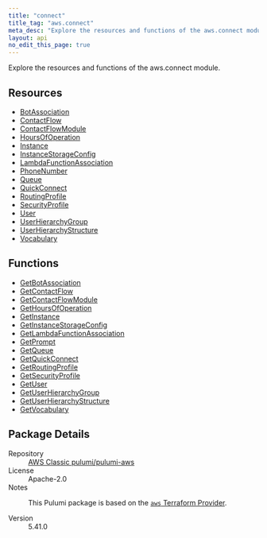 ```yaml
---
title: "connect"
title_tag: "aws.connect"
meta_desc: "Explore the resources and functions of the aws.connect module."
layout: api
no_edit_this_page: true
---
```


<!-- WARNING: this file was generated by Pulumi Docs Generator. -->
<!-- Do not edit by hand unless you're certain you know what you are doing! -->

Explore the resources and functions of the aws.connect module.

<h2 id="resources">Resources</h2>
<ul class="api">
    <li><a href="botassociation/" title="BotAssociation"><span class="api-symbol api-symbol--resource"></span>BotAssociation</a></li>
    <li><a href="contactflow/" title="ContactFlow"><span class="api-symbol api-symbol--resource"></span>ContactFlow</a></li>
    <li><a href="contactflowmodule/" title="ContactFlowModule"><span class="api-symbol api-symbol--resource"></span>ContactFlowModule</a></li>
    <li><a href="hoursofoperation/" title="HoursOfOperation"><span class="api-symbol api-symbol--resource"></span>HoursOfOperation</a></li>
    <li><a href="instance/" title="Instance"><span class="api-symbol api-symbol--resource"></span>Instance</a></li>
    <li><a href="instancestorageconfig/" title="InstanceStorageConfig"><span class="api-symbol api-symbol--resource"></span>InstanceStorageConfig</a></li>
    <li><a href="lambdafunctionassociation/" title="LambdaFunctionAssociation"><span class="api-symbol api-symbol--resource"></span>LambdaFunctionAssociation</a></li>
    <li><a href="phonenumber/" title="PhoneNumber"><span class="api-symbol api-symbol--resource"></span>PhoneNumber</a></li>
    <li><a href="queue/" title="Queue"><span class="api-symbol api-symbol--resource"></span>Queue</a></li>
    <li><a href="quickconnect/" title="QuickConnect"><span class="api-symbol api-symbol--resource"></span>QuickConnect</a></li>
    <li><a href="routingprofile/" title="RoutingProfile"><span class="api-symbol api-symbol--resource"></span>RoutingProfile</a></li>
    <li><a href="securityprofile/" title="SecurityProfile"><span class="api-symbol api-symbol--resource"></span>SecurityProfile</a></li>
    <li><a href="user/" title="User"><span class="api-symbol api-symbol--resource"></span>User</a></li>
    <li><a href="userhierarchygroup/" title="UserHierarchyGroup"><span class="api-symbol api-symbol--resource"></span>UserHierarchyGroup</a></li>
    <li><a href="userhierarchystructure/" title="UserHierarchyStructure"><span class="api-symbol api-symbol--resource"></span>UserHierarchyStructure</a></li>
    <li><a href="vocabulary/" title="Vocabulary"><span class="api-symbol api-symbol--resource"></span>Vocabulary</a></li>
</ul>

<h2 id="functions">Functions</h2>
<ul class="api">
    <li><a href="getbotassociation/" title="GetBotAssociation"><span class="api-symbol api-symbol--function"></span>GetBotAssociation</a></li>
    <li><a href="getcontactflow/" title="GetContactFlow"><span class="api-symbol api-symbol--function"></span>GetContactFlow</a></li>
    <li><a href="getcontactflowmodule/" title="GetContactFlowModule"><span class="api-symbol api-symbol--function"></span>GetContactFlowModule</a></li>
    <li><a href="gethoursofoperation/" title="GetHoursOfOperation"><span class="api-symbol api-symbol--function"></span>GetHoursOfOperation</a></li>
    <li><a href="getinstance/" title="GetInstance"><span class="api-symbol api-symbol--function"></span>GetInstance</a></li>
    <li><a href="getinstancestorageconfig/" title="GetInstanceStorageConfig"><span class="api-symbol api-symbol--function"></span>GetInstanceStorageConfig</a></li>
    <li><a href="getlambdafunctionassociation/" title="GetLambdaFunctionAssociation"><span class="api-symbol api-symbol--function"></span>GetLambdaFunctionAssociation</a></li>
    <li><a href="getprompt/" title="GetPrompt"><span class="api-symbol api-symbol--function"></span>GetPrompt</a></li>
    <li><a href="getqueue/" title="GetQueue"><span class="api-symbol api-symbol--function"></span>GetQueue</a></li>
    <li><a href="getquickconnect/" title="GetQuickConnect"><span class="api-symbol api-symbol--function"></span>GetQuickConnect</a></li>
    <li><a href="getroutingprofile/" title="GetRoutingProfile"><span class="api-symbol api-symbol--function"></span>GetRoutingProfile</a></li>
    <li><a href="getsecurityprofile/" title="GetSecurityProfile"><span class="api-symbol api-symbol--function"></span>GetSecurityProfile</a></li>
    <li><a href="getuser/" title="GetUser"><span class="api-symbol api-symbol--function"></span>GetUser</a></li>
    <li><a href="getuserhierarchygroup/" title="GetUserHierarchyGroup"><span class="api-symbol api-symbol--function"></span>GetUserHierarchyGroup</a></li>
    <li><a href="getuserhierarchystructure/" title="GetUserHierarchyStructure"><span class="api-symbol api-symbol--function"></span>GetUserHierarchyStructure</a></li>
    <li><a href="getvocabulary/" title="GetVocabulary"><span class="api-symbol api-symbol--function"></span>GetVocabulary</a></li>
</ul>

<h2 id="package-details">Package Details</h2>
<dl class="package-details">
	<dt>Repository</dt>
	<dd><a href="https://github.com/pulumi/pulumi-aws">AWS Classic pulumi/pulumi-aws</a></dd>
	<dt>License</dt>
	<dd>Apache-2.0</dd>
	<dt>Notes</dt>
	<dd><p>This Pulumi package is based on the <a href="https://github.com/hashicorp/terraform-provider-aws"><code>aws</code> Terraform Provider</a>.</p>
</dd>
	<dt>Version</dt>
	<dd>5.41.0</dd>
</dl>

